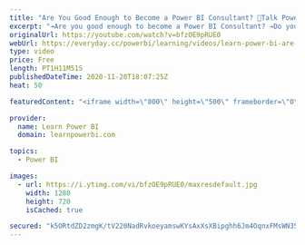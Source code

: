 ```yaml
---
title: "Are You Good Enough to Become a Power BI Consultant? 🔴Talk Power BI LIVE Nov 20, 2020"
excerpt: "➔Are you good enough to become a Power BI Consultant? ➔Do you have what it takes? ➔Would you sink or swim? ➔Would your clients be happy or you would disappoint them? Join the Discussion on the Power On Show with Charles and Avi. ================ ✅ Subscribe and click the 🔔 to join me 🔴 LIVE. Discuss"
originalUrl: https://youtube.com/watch?v=bfzOE9pRUE0
webUrl: https://everyday.cc/powerbi/learning/videos/learn-power-bi-are-you-good-enough-to-become-a-power-bi-consultant-talk-power-bi-live-nov-20-2020/
type: video
price: Free
length: PT1H11M51S
publishedDateTime: 2020-11-20T18:07:25Z
heat: 50

featuredContent: "<iframe width=\"800\" height=\"500\" frameborder=\"0\" src=\"https://www.youtube.com/embed/bfzOE9pRUE0\" allow=\"accelerometer; autoplay; encrypted-media; gyroscope; picture-in-picture\" allowfullscreen></iframe>"

provider:
  name: Learn Power BI
  domain: learnpowerbi.com

topics:
  - Power BI

images:
  - url: https://i.ytimg.com/vi/bfzOE9pRUE0/maxresdefault.jpg
    width: 1280
    height: 720
    isCached: true

secured: "k5ORtdZD2zmgK/tV220NadRvkoeyamswKYsAxXsXBipghh6Jm4OqnxFMsWN35m3ocorFHp0VA/V3ZzaGiKdRTxJe04nudtVUGCMNA1MGTvtIJ823GPim2NJH2SeJlwemmUpeCN4wKz/qeSGg0ARCWIz30PiCNwt28rOpamjCcUQAMKPaxg3S/qsBJnqnmIPwKNKJYaBWfPFAnTFCA/QisFFErTBXHF9FUPofSe+mmvnQtEq9es6PyMBe2FgJW0bAcZ8BmpFXKUZ56x98JcWcp6b3f3rkiRNVkocW3Xs7Jc3ANOKb7ULuyG8hitleqeXLajoenYld98PRMkxrtQEmj7DqKUUjVwzT4kz1juteTFzwWPd572mhz36h1w3ONQHZW2xE4JR3dETfr+RK8EdTLCpgkBqcJs9hgYqEwcA9DHs=;ZkgyCUC3r4q/jdspv4EkdA=="
---
```


